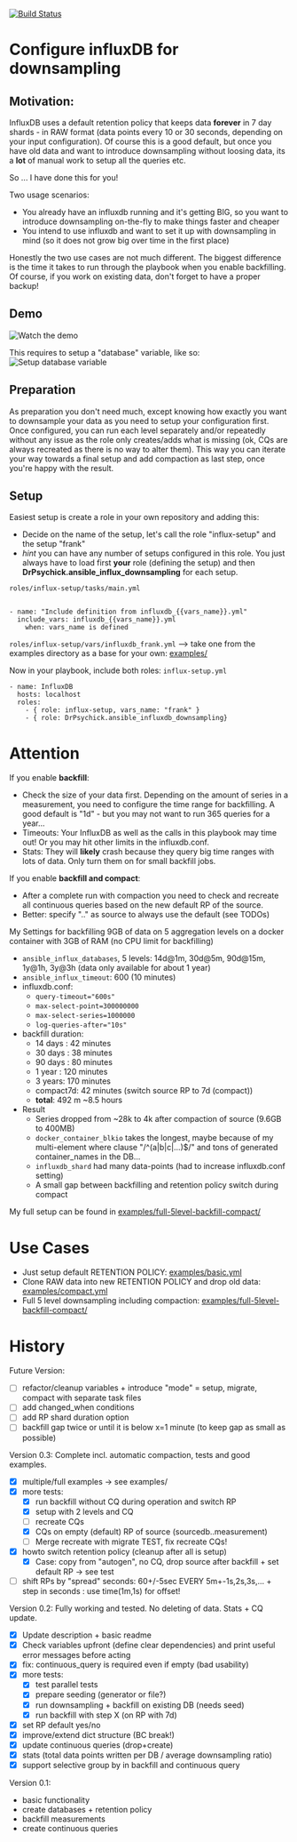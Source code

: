 [![Build Status](https://travis-ci.org/DrPsychick/ansible-influx-downsampling.svg?branch=master)](https://travis-ci.org/DrPsychick/ansible-influx-downsampling)

Configure influxDB for downsampling
===================================

Motivation:
-----------
InfluxDB uses a default retention policy that keeps data **forever** in 7 day shards - in RAW format (data points every 10 or 30 seconds, depending on your input configuration).
Of course this is a good default, but once you have old data and want to introduce downsampling without loosing data, its a **lot** of manual work to setup all the queries etc.

So ... I have done this for you!

Two usage scenarios:
* You already have an influxdb running and it's getting BIG, so you want to introduce downsampling on-the-fly to make things faster and cheaper
* You intend to use influxdb and want to set it up with downsampling in mind (so it does not grow big over time in the first place)

Honestly the two use cases are not much different. The biggest difference is the time it takes to run through the playbook when you enable backfilling. Of course, if you work on existing data, don't forget to have a proper backup!

Demo
----

![Watch the demo](examples/grafana-demo.gif "Watch the demo")

This requires to setup a "database" variable, like so:
![Setup database variable](examples/grafana-database-variable.png "Database variable")


Preparation
-----------
As preparation you don't need much, except knowing how exactly you want to downsample your data as you need to setup your configuration first.
Once configured, you can run each level separately and/or repeatedly without any issue as the role only creates/adds what is missing (ok, CQs are always recreated as there is no way to alter them). This way you can iterate your way towards a final setup and add compaction as last step, once you're happy with the result.

Setup
-----

Easiest setup is create a role in your own repository and adding this:
* Decide on the name of the setup, let's call the role "influx-setup" and the setup "frank"
* *hint* you can have any number of setups configured in this role. You just always have to load first **your** role (defining the setup) and then **DrPsychick.ansible_influx_downsampling** for each setup.

`roles/influx-setup/tasks/main.yml`
```---

- name: "Include definition from influxdb_{{vars_name}}.yml"
  include_vars: influxdb_{{vars_name}}.yml
    when: vars_name is defined
```

`roles/influx-setup/vars/influxdb_frank.yml`
--> take one from the examples directory as a base for your own: [examples/](examples/)

Now in your playbook, include both roles:
`influx-setup.yml`
```
- name: InfluxDB 
  hosts: localhost
  roles: 
    - { role: influx-setup, vars_name: "frank" }
    - { role: DrPsychick.ansible_influxdb_downsampling}
```


Attention
=========
If you enable **backfill**:
* Check the size of your data first. Depending on the amount of series in a measurement, you need to configure the time range for backfilling. A good default is "1d" - but you may not want to run 365 queries for a year...
* Timeouts: Your InfluxDB as well as the calls in this playbook may time out! Or you may hit other limits in the influxdb.conf.
* Stats: They will **likely** crash because they query big time ranges with lots of data. Only turn them on for small backfill jobs.

If you enable **backfill and compact**:
* After a complete run with compaction you need to check and recreate all continuous queries based on the new default RP of the source.
* Better: specify ".." as source to always use the default (see TODOs)

My Settings for backfilling 9GB of data on 5 aggregation levels on a docker container with 3GB of RAM (no CPU limit for backfilling)
* `ansible_influx_databases`, 5 levels: 14d@1m, 30d@5m, 90d@15m, 1y@1h, 3y@3h (data only available for about 1 year)
* `ansible_influx_timeout`: 600 (10 minutes)
* influxdb.conf: 
  * `query-timeout="600s"`
  * `max-select-point=300000000`
  * `max-select-series=1000000`
  * `log-queries-after="10s"`
* backfill duration: 
  * 14 days :  42 minutes
  * 30 days :  38 minutes
  * 90 days :  80 minutes
  *  1 year : 120 minutes
  *  3 years: 170 minutes
  * compact7d: 42 minutes (switch source RP to 7d (compact))
  * **total**: 492 m ~8.5 hours
* Result
  * Series dropped from ~28k to 4k after compaction of source (9.6GB to 400MB)
  * `docker_container_blkio` takes the longest, maybe because of my multi-element where clause "/^(a|b|c|...)$/" and tons of generated container_names in the DB...
  * `influxdb_shard` had many data-points (had to increase influxdb.conf setting)
  * A small gap between backfilling and retention policy switch during compact

My full setup can be found in [examples/full-5level-backfill-compact/](examples/full-5level-backfill-compact/)

Use Cases
=========

* Just setup default RETENTION POLICY: [examples/basic.yml](examples/basic.yml)
* Clone RAW data into new RETENTION POLICY and drop old data: [examples/compact.yml](examples/compact.yml)
* Full 5 level downsampling including compaction: [examples/full-5level-backfill-compact/](examples/full-5level-backfill-compact/)

History
=======

Future Version:
* [ ] refactor/cleanup variables + introduce "mode" = setup, migrate, compact with separate task files
* [ ] add changed_when conditions
* [ ] add RP shard duration option
* [ ] backfill gap twice or until it is below x=1 minute (to keep gap as small as possible)

Version 0.3: Complete incl. automatic compaction, tests and good examples.

* [x] multiple/full examples -> see examples/
* [x] more tests:
   * [x] run backfill without CQ during operation and switch RP
   * [x] setup with 2 levels and CQ
   * [ ] recreate CQs
   * [x] CQs on empty (default) RP of source (sourcedb..measurement)
   * [ ] Merge recreate with migrate TEST, fix recreate CQs!
* [x] howto switch retention policy (cleanup after all is setup)
   * [x] Case: copy from "autogen", no CQ, drop source after backfill + set default RP -> see test
* [ ] shift RPs by "spread" seconds: 60+/-5sec EVERY 5m+-1s,2s,3s,... + step in seconds : use time(1m,1s) for offset!

Version 0.2: Fully working and tested. No deleting of data. Stats + CQ update.

* [x] Update description + basic readme
* [x] Check variables upfront (define clear dependencies) and print useful error messages before acting
* [x] fix: continuous_query is required even if empty (bad usability)
* [x] more tests: 
   * [x] test parallel tests
   * [x] prepare seeding (generator or file?)
   * [x] run downsampling + backfill on existing DB (needs seed)
   * [x] run backfill with step X (on RP with 7d)
* [x] set RP default yes/no
* [x] improve/extend dict structure (BC break!)
* [x] update continuous queries (drop+create)
* [x] stats (total data points written per DB / average downsampling ratio)
* [x] support selective group by in backfill and continuous query

Version 0.1:

* basic functionality
* create databases + retention policy
* backfill measurements
* create continuous queries
